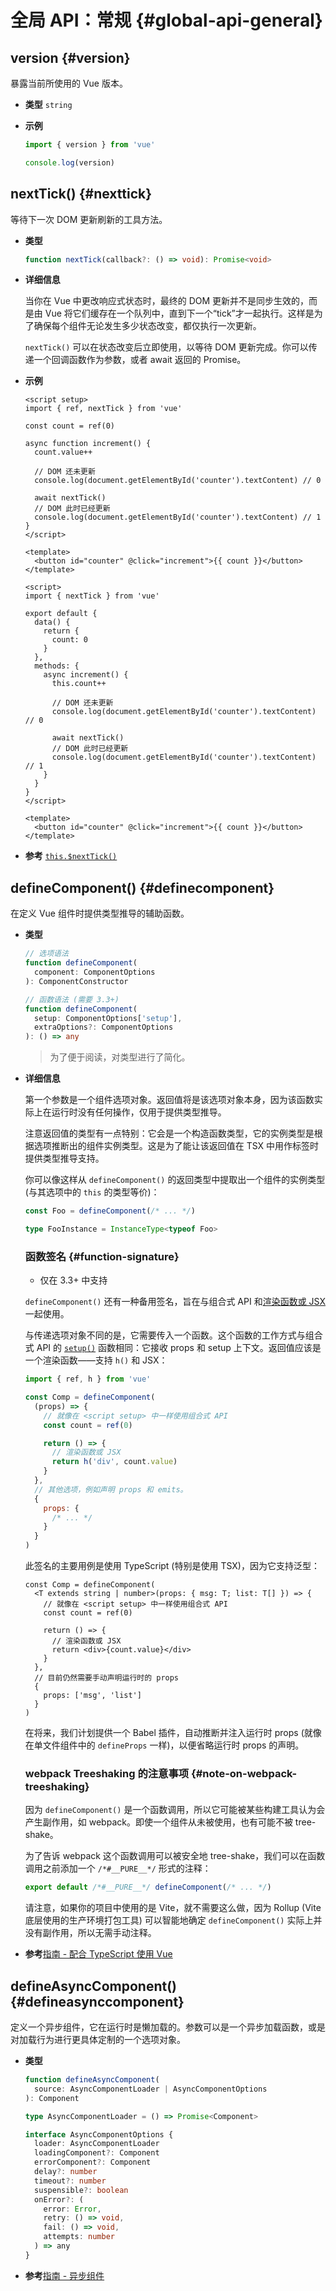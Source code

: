 # 全局 API：常规 {#global-api-general}

## version {#version}

暴露当前所使用的 Vue 版本。

- **类型** `string`

- **示例**

  ```js
  import { version } from 'vue'

  console.log(version)
  ```

## nextTick() {#nexttick}

等待下一次 DOM 更新刷新的工具方法。

- **类型**

  ```ts
  function nextTick(callback?: () => void): Promise<void>
  ```

- **详细信息**

  当你在 Vue 中更改响应式状态时，最终的 DOM 更新并不是同步生效的，而是由 Vue 将它们缓存在一个队列中，直到下一个“tick”才一起执行。这样是为了确保每个组件无论发生多少状态改变，都仅执行一次更新。

  `nextTick()` 可以在状态改变后立即使用，以等待 DOM 更新完成。你可以传递一个回调函数作为参数，或者 await 返回的 Promise。

- **示例**

  <div class="composition-api">

  ```vue
  <script setup>
  import { ref, nextTick } from 'vue'

  const count = ref(0)

  async function increment() {
    count.value++

    // DOM 还未更新
    console.log(document.getElementById('counter').textContent) // 0

    await nextTick()
    // DOM 此时已经更新
    console.log(document.getElementById('counter').textContent) // 1
  }
  </script>

  <template>
    <button id="counter" @click="increment">{{ count }}</button>
  </template>
  ```

  </div>
  <div class="options-api">

  ```vue
  <script>
  import { nextTick } from 'vue'

  export default {
    data() {
      return {
        count: 0
      }
    },
    methods: {
      async increment() {
        this.count++

        // DOM 还未更新
        console.log(document.getElementById('counter').textContent) // 0

        await nextTick()
        // DOM 此时已经更新
        console.log(document.getElementById('counter').textContent) // 1
      }
    }
  }
  </script>

  <template>
    <button id="counter" @click="increment">{{ count }}</button>
  </template>
  ```

  </div>

- **参考** [`this.$nextTick()`](/api/component-instance#nexttick)

## defineComponent() {#definecomponent}

在定义 Vue 组件时提供类型推导的辅助函数。

- **类型**

  ```ts
  // 选项语法
  function defineComponent(
    component: ComponentOptions
  ): ComponentConstructor

  // 函数语法 (需要 3.3+)
  function defineComponent(
    setup: ComponentOptions['setup'],
    extraOptions?: ComponentOptions
  ): () => any
  ```

  > 为了便于阅读，对类型进行了简化。

- **详细信息**

  第一个参数是一个组件选项对象。返回值将是该选项对象本身，因为该函数实际上在运行时没有任何操作，仅用于提供类型推导。

  注意返回值的类型有一点特别：它会是一个构造函数类型，它的实例类型是根据选项推断出的组件实例类型。这是为了能让该返回值在 TSX 中用作标签时提供类型推导支持。

  你可以像这样从 `defineComponent()` 的返回类型中提取出一个组件的实例类型 (与其选项中的 `this` 的类型等价)：

  ```ts
  const Foo = defineComponent(/* ... */)

  type FooInstance = InstanceType<typeof Foo>
  ```

  ### 函数签名 {#function-signature}

  - 仅在 3.3+ 中支持

  `defineComponent()` 还有一种备用签名，旨在与组合式 API 和[渲染函数或 JSX](/guide/extras/render-function.html) 一起使用。

  与传递选项对象不同的是，它需要传入一个函数。这个函数的工作方式与组合式 API 的 [`setup()`](/api/composition-api-setup.html#composition-api-setup) 函数相同：它接收 props 和 setup 上下文。返回值应该是一个渲染函数——支持 `h()` 和 JSX：

  ```js
  import { ref, h } from 'vue'

  const Comp = defineComponent(
    (props) => {
      // 就像在 <script setup> 中一样使用组合式 API
      const count = ref(0)

      return () => {
        // 渲染函数或 JSX
        return h('div', count.value)
      }
    },
    // 其他选项，例如声明 props 和 emits。
    {
      props: {
        /* ... */
      }
    }
  )
  ```

  此签名的主要用例是使用 TypeScript (特别是使用 TSX)，因为它支持泛型：

  ```tsx
  const Comp = defineComponent(
    <T extends string | number>(props: { msg: T; list: T[] }) => {
      // 就像在 <script setup> 中一样使用组合式 API
      const count = ref(0)

      return () => {
        // 渲染函数或 JSX
        return <div>{count.value}</div>
      }
    },
    // 目前仍然需要手动声明运行时的 props
    {
      props: ['msg', 'list']
    }
  )
  ```

  在将来，我们计划提供一个 Babel 插件，自动推断并注入运行时 props (就像在单文件组件中的 `defineProps` 一样)，以便省略运行时 props 的声明。

  ### webpack Treeshaking 的注意事项 {#note-on-webpack-treeshaking}

  因为 `defineComponent()` 是一个函数调用，所以它可能被某些构建工具认为会产生副作用，如 webpack。即使一个组件从未被使用，也有可能不被 tree-shake。

  为了告诉 webpack 这个函数调用可以被安全地 tree-shake，我们可以在函数调用之前添加一个 `/*#__PURE__*/` 形式的注释：

  ```js
  export default /*#__PURE__*/ defineComponent(/* ... */)
  ```

  请注意，如果你的项目中使用的是 Vite，就不需要这么做，因为 Rollup (Vite 底层使用的生产环境打包工具) 可以智能地确定 `defineComponent()` 实际上并没有副作用，所以无需手动注释。

- **参考**[指南 - 配合 TypeScript 使用 Vue](/guide/typescript/overview#general-usage-notes)

## defineAsyncComponent() {#defineasynccomponent}

定义一个异步组件，它在运行时是懒加载的。参数可以是一个异步加载函数，或是对加载行为进行更具体定制的一个选项对象。

- **类型**

  ```ts
  function defineAsyncComponent(
    source: AsyncComponentLoader | AsyncComponentOptions
  ): Component

  type AsyncComponentLoader = () => Promise<Component>

  interface AsyncComponentOptions {
    loader: AsyncComponentLoader
    loadingComponent?: Component
    errorComponent?: Component
    delay?: number
    timeout?: number
    suspensible?: boolean
    onError?: (
      error: Error,
      retry: () => void,
      fail: () => void,
      attempts: number
    ) => any
  }
  ```

- **参考**[指南 - 异步组件](/guide/components/async)
